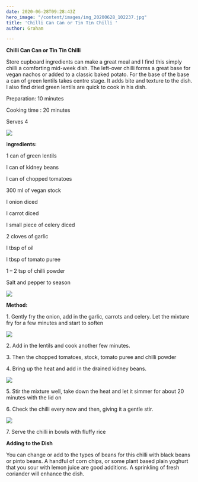 ```yaml
---
date: 2020-06-28T09:28:43Z
hero_image: "/content/images/img_20200628_102237.jpg"
title: 'Chilli Can Can or Tin Tin Chilli '
author: Graham

---
```

**Chilli Can Can or Tin Tin Chilli**

Store cupboard ingredients can make a great meal and I find this simply chilli a comforting mid-week dish. The left-over chilli forms a great base for vegan nachos or added to a classic baked potato. For the base of the base a can of green lentils takes centre stage. It adds bite and texture to the dish. I also find dried green lentils are quick to cook in his dish.

Preparation: 10 minutes

Cooking time : 20 minutes

Serves 4

![](/content/images/img_20200628_102237.jpg)

I**ngredients:**

1 can of green lentils

I can of kidney beans

I can of chopped tomatoes

300 ml of vegan stock

I onion diced

I carrot diced

I small piece of celery diced

2 cloves of garlic

I tbsp of oil

I tbsp of tomato puree

1 – 2 tsp of chilli powder

Salt and pepper to season

![](/content/images/chili-ingred.jpg)

**Method:**

1\. Gently fry the onion, add in the garlic, carrots and celery. Let the mixture fry for a few minutes and start to soften

![](/content/images/img_20200604_192736.jpg)

2\. Add in the lentils and cook another few minutes.

3\. Then the chopped tomatoes, stock, tomato puree and chilli powder

4\. Bring up the heat and add in the drained kidney beans.

![](/content/images/img_20200604_193109.jpg)

5\. Stir the mixture well, take down the heat and let it simmer for about 20 minutes with the lid on

6\. Check the chilli every now and then, giving it a gentle stir.

![](/content/images/img_20200604_193711.jpg)

7\. Serve the chilli in bowls with fluffy rice

**Adding to the Dish**

You can change or add to the types of beans for this chilli with black beans or pinto beans. A handful of corn chips, or some plant based plain yoghurt that you sour with lemon juice are good additions. A sprinkling of fresh coriander will enhance the dish.